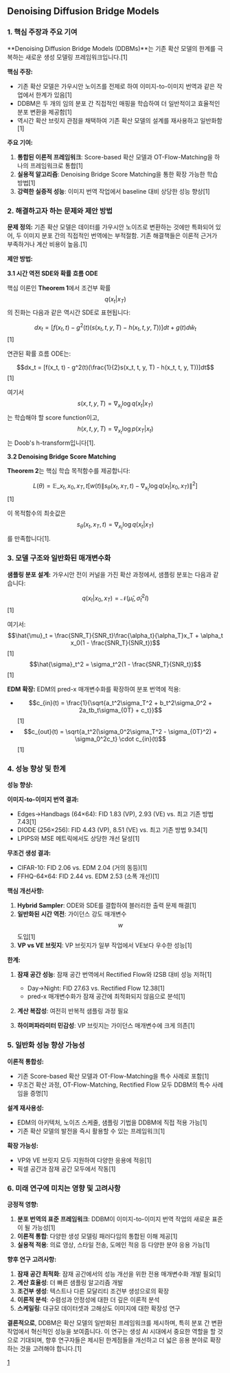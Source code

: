 ## Denoising Diffusion Bridge Models

### 1. 핵심 주장과 주요 기여

**Denoising Diffusion Bridge Models (DDBMs)**는 기존 확산 모델의 한계를 극복하는 새로운 생성 모델링 프레임워크입니다.[1]

**핵심 주장:**
- 기존 확산 모델은 가우시안 노이즈를 전제로 하여 이미지-to-이미지 번역과 같은 작업에서 한계가 있음[1]
- DDBM은 두 개의 임의 분포 간 직접적인 매핑을 학습하여 더 일반적이고 효율적인 분포 변환을 제공함[1]
- 역시간 확산 브릿지 관점을 채택하여 기존 확산 모델의 설계를 재사용하고 일반화함[1]

**주요 기여:**
1. **통합된 이론적 프레임워크**: Score-based 확산 모델과 OT-Flow-Matching을 하나의 프레임워크로 통합[1]
2. **실용적 알고리즘**: Denoising Bridge Score Matching을 통한 확장 가능한 학습 방법[1]
3. **강력한 실증적 성능**: 이미지 번역 작업에서 baseline 대비 상당한 성능 향상[1]

### 2. 해결하고자 하는 문제와 제안 방법

**문제 정의:**
기존 확산 모델은 데이터를 가우시안 노이즈로 변환하는 것에만 특화되어 있어, 두 이미지 분포 간의 직접적인 번역에는 부적절함. 기존 해결책들은 이론적 근거가 부족하거나 계산 비용이 높음.[1]

**제안 방법:**

**3.1 시간 역전 SDE와 확률 흐름 ODE**

핵심 이론인 **Theorem 1**에서 조건부 확률 $$q(x_t | x_T)$$의 진화는 다음과 같은 역시간 SDE로 표현됩니다:

$$dx_t = [f(x_t, t) - g^2(t)(s(x_t, t, y, T) - h(x_t, t, y, T))]dt + g(t)d\hat{w}_t$$[1]

연관된 확률 흐름 ODE는:

$$dx_t = [f(x_t, t) - g^2(t)(\frac{1}{2}s(x_t, t, y, T) - h(x_t, t, y, T))]dt$$[1]

여기서 $$s(x, t, y, T) = \nabla_{x_t} \log q(x_t | x_T)$$는 학습해야 할 score function이고, $$h(x, t, y, T) = \nabla_{x_t} \log p(x_T | x_t)$$는 Doob's h-transform입니다[1].

**3.2 Denoising Bridge Score Matching**

**Theorem 2**는 핵심 학습 목적함수를 제공합니다:

$$L(\theta) = \mathbb{E}\_{x_t,x_0,x_T,t}[w(t)\|s_{\theta}(x_t, x_T, t) - \nabla_{x_t} \log q(x_t | x_0, x_T)\|^2]$$ [1]

이 목적함수의 최솟값은 $$s_{\theta}(x_t, x_T, t) = \nabla_{x_t} \log q(x_t | x_T)$$를 만족합니다[1].

### 3. 모델 구조와 일반화된 매개변수화

**샘플링 분포 설계:**
가우시안 전이 커널을 가진 확산 과정에서, 샘플링 분포는 다음과 같습니다:

$$q(x_t | x_0, x_T) = \mathcal{N}(\hat{\mu}_t, \hat{\sigma}_t^2 I)$$ [1]

여기서:
$$\hat{\mu}_t = \frac{SNR_T}{SNR_t}\frac{\alpha_t}{\alpha_T}x_T + \alpha_t x_0(1 - \frac{SNR_T}{SNR_t})$$[1]
$$\hat{\sigma}_t^2 = \sigma_t^2(1 - \frac{SNR_T}{SNR_t})$$[1]

**EDM 확장:**
EDM의 pred-x 매개변수화를 확장하여 분포 번역에 적용:
- $$c_{in}(t) = \frac{1}{\sqrt{a_t^2\sigma_T^2 + b_t^2\sigma_0^2 + 2a_tb_t\sigma_{0T} + c_t}}$$[1]
- $$c_{out}(t) = \sqrt{a_t^2(\sigma_0^2\sigma_T^2 - \sigma_{0T}^2) + \sigma_0^2c_t} \cdot c_{in}(t)$$[1]

### 4. 성능 향상 및 한계

**성능 향상:**

**이미지-to-이미지 번역 결과:**
- Edges→Handbags (64×64): FID 1.83 (VP), 2.93 (VE) vs. 최고 기존 방법 7.43[1]
- DIODE (256×256): FID 4.43 (VP), 8.51 (VE) vs. 최고 기존 방법 9.34[1]
- LPIPS와 MSE 메트릭에서도 상당한 개선 달성[1]

**무조건 생성 결과:**
- CIFAR-10: FID 2.06 vs. EDM 2.04 (거의 동등)[1]
- FFHQ-64×64: FID 2.44 vs. EDM 2.53 (소폭 개선)[1]

**핵심 개선사항:**
1. **Hybrid Sampler**: ODE와 SDE를 결합하여 블러리한 출력 문제 해결[1]
2. **일반화된 시간 역전**: 가이던스 강도 매개변수 $$w$$ 도입[1]
3. **VP vs VE 브릿지**: VP 브릿지가 일부 작업에서 VE보다 우수한 성능[1]

**한계:**

1. **잠재 공간 성능**: 잠재 공간 번역에서 Rectified Flow와 I2SB 대비 성능 저하[1]
   - Day→Night: FID 27.63 vs. Rectified Flow 12.38[1]
   - pred-x 매개변수화가 잠재 공간에 최적화되지 않음으로 분석[1]

2. **계산 복잡성**: 여전히 반복적 샘플링 과정 필요
3. **하이퍼파라미터 민감성**: VP 브릿지는 가이던스 매개변수에 크게 의존[1]

### 5. 일반화 성능 향상 가능성

**이론적 통합성:**
- 기존 Score-based 확산 모델과 OT-Flow-Matching을 특수 사례로 포함[1]
- 무조건 확산 과정, OT-Flow-Matching, Rectified Flow 모두 DDBM의 특수 사례임을 증명[1]

**설계 재사용성:**
- EDM의 아키텍처, 노이즈 스케줄, 샘플링 기법을 DDBM에 직접 적용 가능[1]
- 기존 확산 모델의 발전을 즉시 활용할 수 있는 프레임워크[1]

**확장 가능성:**
- VP와 VE 브릿지 모두 지원하여 다양한 응용에 적응[1]
- 픽셀 공간과 잠재 공간 모두에서 작동[1]

### 6. 미래 연구에 미치는 영향 및 고려사항

**긍정적 영향:**

1. **분포 번역의 표준 프레임워크**: DDBM이 이미지-to-이미지 번역 작업의 새로운 표준이 될 가능성[1]
2. **이론적 통합**: 다양한 생성 모델링 패러다임의 통합된 이해 제공[1]
3. **실용적 적용**: 의료 영상, 스타일 전송, 도메인 적응 등 다양한 분야 응용 가능[1]

**향후 연구 고려사항:**

1. **잠재 공간 최적화**: 잠재 공간에서의 성능 개선을 위한 전용 매개변수화 개발 필요[1]
2. **계산 효율성**: 더 빠른 샘플링 알고리즘 개발
3. **조건부 생성**: 텍스트나 다른 모달리티 조건부 생성으로의 확장
4. **이론적 분석**: 수렴성과 안정성에 대한 더 깊은 이론적 분석
5. **스케일링**: 대규모 데이터셋과 고해상도 이미지에 대한 확장성 연구

**결론적으로**, DDBM은 확산 모델의 일반화된 프레임워크를 제시하며, 특히 분포 간 변환 작업에서 혁신적인 성능을 보여줍니다. 이 연구는 생성 AI 시대에서 중요한 역할을 할 것으로 기대되며, 향후 연구자들은 제시된 한계점들을 개선하고 더 넓은 응용 분야로 확장하는 것을 고려해야 합니다.[1]

[1](https://ppl-ai-file-upload.s3.amazonaws.com/web/direct-files/attachments/22370781/3f362a20-9a69-4da1-92dd-daf1d5663849/2309.16948v3.pdf)
